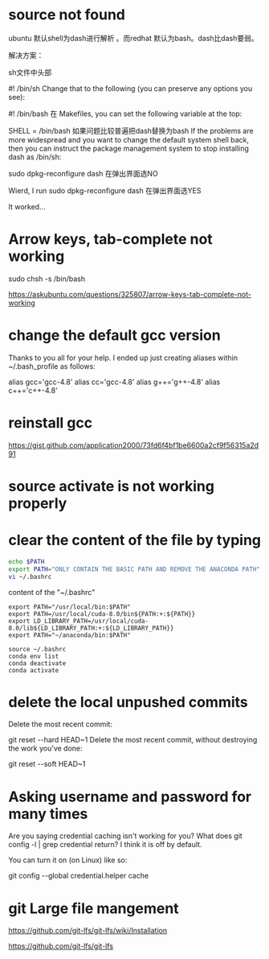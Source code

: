 # source not found
ubuntu 默认shell为dash进行解析 。而redhat 默认为bash。dash比dash要弱。

解决方案：

sh文件中头部

 #! /bin/sh
Change that to the following (you can preserve any options you see):

 #! /bin/bash
在 Makefiles, you can set the following variable at the top:

SHELL = /bin/bash
如果问题比较普遍把dash替换为bash
If the problems are more widespread and you want to change the default system shell back, then you can instruct the package management system to stop installing dash as /bin/sh:

sudo dpkg-reconfigure dash
在弹出界面选NO


Wierd, I run 
sudo dpkg-reconfigure dash
在弹出界面选YES

It worked...

#  Arrow keys, tab-complete not working

sudo chsh -s /bin/bash <username>
 
 
 https://askubuntu.com/questions/325807/arrow-keys-tab-complete-not-working
 
 
 
 # change the default gcc version
 Thanks to you all for your help. I ended up just creating aliases within ~/.bash_profile as follows:

alias gcc='gcc-4.8'
alias cc='gcc-4.8'
alias g++='g++-4.8'
alias c++='c++-4.8'


#  reinstall gcc
https://gist.github.com/application2000/73fd6f4bf1be6600a2cf9f56315a2d91






# source activate is not working properly

# clear the content of the file by typing
```sh
echo $PATH
export PATH="ONLY CONTAIN THE BASIC PATH AND REMOVE THE ANACONDA PATH"
vi ~/.bashrc

```

content of the "~/.bashrc"
```
export PATH="/usr/local/bin:$PATH"
export PATH=/usr/local/cuda-8.0/bin${PATH:+:${PATH}}
export LD_LIBRARY_PATH=/usr/local/cuda-8.0/lib${LD_LIBRARY_PATH:+:${LD_LIBRARY_PATH}}
export PATH="~/anaconda/bin:$PATH"
```


```
source ~/.bashrc
conda env list
conda deactivate
conda activate
```


# delete the local unpushed commits

Delete the most recent commit:

git reset --hard HEAD~1
Delete the most recent commit, without destroying the work you've done:

git reset --soft HEAD~1

# Asking username and password for many times
Are you saying credential caching isn't working for you? What does git config -l | grep credential return? I think it is off by default.

You can turn it on (on Linux) like so:

git config --global credential.helper cache

# git Large file mangement
https://github.com/git-lfs/git-lfs/wiki/Installation

https://github.com/git-lfs/git-lfs
